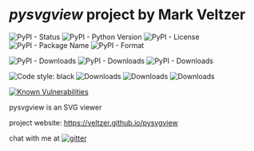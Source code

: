 
# *pysvgview* project by Mark Veltzer

![PyPI - Status](https://img.shields.io/pypi/status/pysvgview)
![PyPI - Python Version](https://img.shields.io/pypi/pyversions/pysvgview)
![PyPI - License](https://img.shields.io/pypi/l/pysvgview)
![PyPI - Package Name](https://img.shields.io/pypi/v/pysvgview)
![PyPI - Format](https://img.shields.io/pypi/format/pysvgview)

![PyPI - Downloads](https://img.shields.io/pypi/dd/pysvgview)
![PyPI - Downloads](https://img.shields.io/pypi/dw/pysvgview)
![PyPI - Downloads](https://img.shields.io/pypi/dm/pysvgview)

![Code style: black](https://img.shields.io/badge/code%20style-black-000000.svg)
![Downloads](https://pepy.tech/badge/pysvgview)
![Downloads](https://pepy.tech/badge/pysvgview/month)
![Downloads](https://pepy.tech/badge/pysvgview/week)

[![Known Vulnerabilities](https://snyk.io/test/github/veltzer/pysvgview/badge.svg?targetFile=requirements.txt)](https://snyk.io/test/github/veltzer/pysvgview?targetFile=requirements.txt)



pysvgview is an SVG viewer

project website: <https://veltzer.github.io/pysvgview>

chat with me at [![gitter](https://badges.gitter.im/Join%20Chat.svg)](https://gitter.im/veltzer/mark.veltzer)


